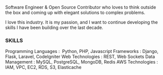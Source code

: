 Software Engineer & Open Source Contributor who loves to think outside the box and coming up with elegant solutions to complex problems.

I love this industry. It is my passion, and I want to continue developing the skills I have been building over the last decade.

### SKILLS 
Programming Languages : ​ Python, PHP, Javascript
Frameworks​ : Django, Flask, Laravel, CodeIgniter
Web Technologies​ : REST, Web Sockets
Data Management​ : MySQL, PostgreSQL, MongoDB, Redis
AWS Technologies​ : IAM, VPC, EC2, RDS, S3, Elasticache 
